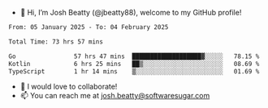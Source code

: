 - 👋 Hi, I’m Josh Beatty (@jbeatty88), welcome to my GitHub profile!

<!--START_SECTION:waka-->

```txt
From: 05 January 2025 - To: 04 February 2025

Total Time: 73 hrs 57 mins

Go                57 hrs 47 mins  ███████████████████▓░░░░░   78.15 %
Kotlin            6 hrs 25 mins   ██▒░░░░░░░░░░░░░░░░░░░░░░   08.69 %
TypeScript        1 hr 14 mins    ▒░░░░░░░░░░░░░░░░░░░░░░░░   01.69 %
```

<!--END_SECTION:waka-->

- 💞️ I would love to collaborate!
- 📫 You can reach me at josh.beatty@softwaresugar.com

<!---
jbeatty88/jbeatty88 is a ✨ special ✨ repository because its `README.md` (this file) appears on your GitHub profile.
You can click the Preview link to take a look at your changes.
--->
